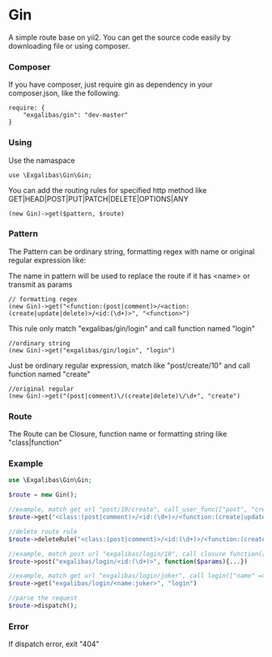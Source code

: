 Gin
====
A simple route base on yii2. You can get the source code easily by downloading file or using composer.

### Composer
If you have composer, just require gin as dependency in your composer.json, like the following.
```
require: {
    "exgalibas/gin": "dev-master"
}
```

### Using
Use the namaspace
```
use \Exgalibas\Gin\Gin;
```
You can add the routing rules for specified http method like GET|HEAD|POST|PUT|PATCH|DELETE|OPTIONS|ANY
```
(new Gin)->get($pattern, $route)
```
### Pattern
The Pattern can be ordinary string, formatting regex with name or original regular expression like:

The name in pattern will be used to replace the route if it has \<name> or transmit as params
```
// formatting regex 
(new Gin)->get("<function:(post|comment)>/<action:(create|update|delete)>/<id:(\d+)>", "<function>")
```
This rule only match "exgalibas/gin/login" and call function named "login"
```
//ordinary string
(new Gin)->get("exgalibas/gin/login", "login")
```
Just be ordinary regular expression, match like "post/create/10" and call function named "create"
```
//original regular
(new Gin)->get("(post|comment)\/(create|delete)\/\d+", "create")
```
### Route
The Route can be Closure, function name or formatting string like "class|function"

### Example
```PHP
use \Exgalibas\Gin\Gin;

$route = new Gin();

//example, match get url "post/10/create", call_user_func(["post", "create"], ["id" => 10])
$route->get("<class:(post|comment)>/<id:(\d+)>/<function:(create|update|delete)>", '<class>|<function>');

//delete route rule
$route->deleteRule("<class:(post|comment)>/<id:(\d+)>/<function:(create|update|delete)>");

//example, match post url "exgalibas/login/10", call closure function([id=>10])
$route->post("exgalibas/login/<id:(\d+)>", function($params){...})

//example, match get url "exgalibas/login/joker", call login(["name" => "joker"])
$route->get("exgalibas/login/<name:joker>", "login")

//parse the request
$route->dispatch();
```

### Error
If dispatch error, exit "404"
